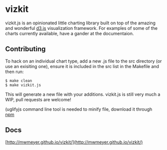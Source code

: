 # vizkit

vizkit.js is an opinionated little charting library built on top of the amazing and wonderful [d3.js](http://d3js.org/) visualization framework. For examples of some of the charts currently available, have a gander at the documentaion.

## Contributing

To hack on an individual chart type, add a new .js file to the src directory (or use an exisiting one), ensure it is included in the src list in the Makefile and then run:

```shell
$ make clean
$ make vizkit.js
```

This will generate a new file with your additions. vizkit.js is still very much a WIP, pull requests are welcome!

(uglifyjs command line tool is needed to minify file, download it through [npm](https://npmjs.org/package/uglify-js)
## Docs
[http://mwmeyer.github.io/vizkit/](http://mwmeyer.github.io/vizkit/)